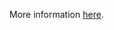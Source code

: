 More information [here](https://docs.prismacloud.io/en/enterprise-edition/policy-reference/google-cloud-policies/google-cloud-general-policies/bc-google-cloud-2-23).
